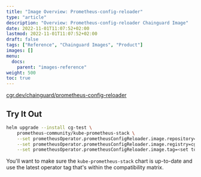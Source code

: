 ```yaml
---
title: "Image Overview: Prometheus-config-reloader"
type: "article"
description: "Overview: Prometheus-config-reloader Chainguard Image"
date: 2022-11-01T11:07:52+02:00
lastmod: 2022-11-01T11:07:52+02:00
draft: false
tags: ["Reference", "Chainguard Images", "Product"]
images: []
menu:
  docs:
    parent: "images-reference"
weight: 500
toc: true
---
```


[cgr.dev/chainguard/prometheus-config-reloader](https://github.com/chainguard-images/images/tree/main/images/prometheus-config-reloader)


## Try It Out

```sh
helm upgrade --install cg-test \
    prometheus-community/kube-prometheus-stack \
    --set prometheusOperator.prometheusConfigReloader.image.repository=chainguard/prometheus-config-reloader \
    --set prometheusOperator.prometheusConfigReloader.image.registry=cgr.dev \
    --set prometheusOperator.prometheusConfigReloader.image.tag=<set to the latest chainguard tag>
```

You'll want to make sure the `kube-prometheus-stack` chart is up-to-date and use the latest operator tag that's within the compatibility matrix.

